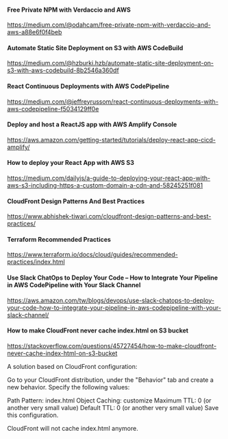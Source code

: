 #### Free Private NPM with Verdaccio and AWS
https://medium.com/@odahcam/free-private-npm-with-verdaccio-and-aws-a88e6f0f4beb

#### Automate Static Site Deployment on S3 with AWS CodeBuild
https://medium.com/@hzburki.hzb/automate-static-site-deployment-on-s3-with-aws-codebuild-8b2546a360df

#### React Continuous Deployments with AWS CodePipeline
https://medium.com/@jeffreyrussom/react-continuous-deployments-with-aws-codepipeline-f5034129ff0e

#### Deploy and host a ReactJS app with AWS Amplify Console
https://aws.amazon.com/getting-started/tutorials/deploy-react-app-cicd-amplify/

#### How to deploy your React App with AWS S3
https://medium.com/dailyjs/a-guide-to-deploying-your-react-app-with-aws-s3-including-https-a-custom-domain-a-cdn-and-58245251f081

#### CloudFront Design Patterns And Best Practices
https://www.abhishek-tiwari.com/cloudfront-design-patterns-and-best-practices/

#### Terraform Recommended Practices
https://www.terraform.io/docs/cloud/guides/recommended-practices/index.html

#### Use Slack ChatOps to Deploy Your Code – How to Integrate Your Pipeline in AWS CodePipeline with Your Slack Channel
https://aws.amazon.com/tw/blogs/devops/use-slack-chatops-to-deploy-your-code-how-to-integrate-your-pipeline-in-aws-codepipeline-with-your-slack-channel/


#### How to make CloudFront never cache index.html on S3 bucket
https://stackoverflow.com/questions/45727454/how-to-make-cloudfront-never-cache-index-html-on-s3-bucket

A solution based on CloudFront configuration:

Go to your CloudFront distribution, under the "Behavior" tab and create a new behavior. Specify the following values:

Path Pattern: index.html
Object Caching: customize
Maximum TTL: 0 (or another very small value)
Default TTL: 0 (or another very small value)
Save this configuration.

CloudFront will not cache index.html anymore.
